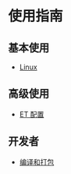 # 使用指南

## 基本使用

- [Linux](./guides/linux.md)

## 高级使用

- [ET 配置](./config.md)

## 开发者

- [编译和打包](./publish.md)
